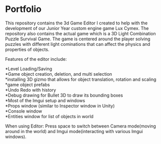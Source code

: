 # Portfolio

This repository contains the 3d Game Editor I created to help with the development of our 
Junior Year custom engine game Lux Cymex.
The repository also contains the actual game which is a 3D Light Combination Puzzle Survival Game.
The game is centered around the player solving puzzles with different light cominations that can affect the
physics and properties of objects.

Features of the editor include:
  
  *Level Loading/Saving  
  *Game object creation, deletion, and multi selection  
  *installing 3D gizmo that allows for object translation, rotation and scaling  
  *game object prefabs  
  *Undo Redo with history  
  *Debug drawing for Bullet 3D to draw its bounding boxes  
  *Most of the Imgui setup and windows  
  *Props window (similar to Inspector window in Unity)  
  *Console window  
  *Entities window for list of objects in world  

When using Editor:
  Press space to switch between Camera mode(moving around in the world) and Imgui mode(interacting with various
  Imgui windows).